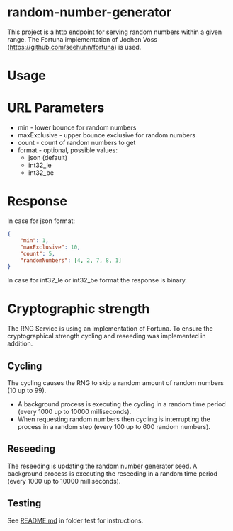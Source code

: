 # random-number-generator
This project is a http endpoint for serving random numbers within a given range.
The Fortuna implementation of Jochen Voss (https://github.com/seehuhn/fortuna) is used.

# Usage
# URL Parameters
* min - lower bounce for random numbers
* maxExclusive - upper bounce exclusive for random numbers
* count - count of random numbers to get
* format - optional, possible values: 
    * json (default)
    * int32_le
    * int32_be    

# Response
In case for json format:

```json
{
    "min": 1,
    "maxExclusive": 10,
    "count": 5,
    "randomNumbers": [4, 2, 7, 8, 1]
}
```

In case for int32_le or int32_be format the response is binary.

# Cryptographic strength

The RNG Service is using an implementation of Fortuna.
To ensure the cryptographical strength cycling and reseeding was implemented in addition.

## Cycling
The cycling causes the RNG to skip a random amount of random numbers (10 up to 99).

* A background process is executing the cycling in a random time period (every 1000 up to 10000 milliseconds).
* When requesting random numbers then cycling is interrupting the process in a random step (every 100 up to 600 random numbers).

## Reseeding
The reseeding is updating the random number generator seed.
A background process is executing the reseeding in a random time period (every 1000 up to 10000 milliseconds).

## Testing
See [README.md](test/README.md) in folder test for instructions.
